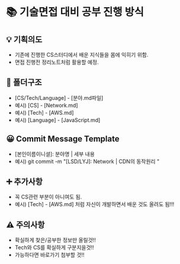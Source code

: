 # 📚 기술면접 대비 공부 진행 방식

## 💡 기획의도
- 기존에 진행한 CS스터디에서 배운 지식들을 몸에 익히기 위함.
- 면접 진행전 정리노트처럼 활용할 예정.

## 📂 폴더구조
- [CS/Tech/Language] - [분야.md파일]
- 예시) [CS] - [Network.md]
- 예시) [Tech] - [AWS.md]
- 예시) [Language] - [JavaScript.md]

## 😀 Commit Message Template
- [본인이름이니셜]: 분야명 | 세부 내용
- 예시) git commit -m "[LSD/LYJ]: Network | CDN의 동작원리 "

## ➕ 추가사항
- 꼭 CS관련 부분이 아니여도 됨.
- 예시) [Tech] - [AWS.md] 처럼 자신이 개발하면서 배운 것도 올려도 됨!!!

## ⚠️ 주의사항
- 확실하게 찾은/공부한 정보만 올릴것!!
- Tech와 CS를 확실하게 구분지을것!!
- 가능하다면 바로가기 첨부할 것!!

